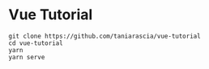 # Vue Tutorial

```
git clone https://github.com/taniarascia/vue-tutorial
cd vue-tutorial
yarn
yarn serve
```